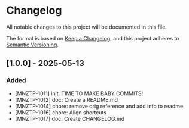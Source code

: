 # Changelog

All notable changes to this project will be documented in this file.

The format is based on [Keep a Changelog](https://keepachangelog.com/en/1.1.0/), and this project adheres to [Semantic Versioning](https://semver.org/spec/v2.0.0.html).

## [1.0.0] - 2025-05-13
### Added
- [MNZTP-1011] init: TIME TO MAKE BABY COMMITS!
- [MNZTP-1012] doc: Create a README.md
- [MNZTP-1014] chore: remove orig reference and add info to readme
- [MNZTP-1016] chore: Align shortcuts
- [MNZTP-1017] doc: Create CHANGELOG.md
